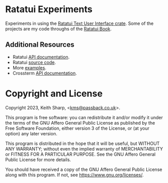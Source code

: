 # Ratatui Experiments
Experiments in using the [Ratatui Text User Interface crate](https://crates.io/crates/ratatui).  Some of the projects are my code throughs of the [Ratatui Book](https://ratatui.rs).

## Additional Resources
+ Ratatui [API documentation](https://docs.rs/ratatui/0.24.0/ratatui/).
+ Ratatui [source code](https://github.com/ratatui-org/ratatui).
+ More [examples](https://github.com/ratatui-org/ratatui/tree/main/examples).
+ Crossterm [API documentation](https://docs.rs/crossterm/0.27.0/crossterm/).

# Copyright and License
Copyright 2023, Keith Sharp, &lt;[kms@passback.co.uk](mailto:kms@passback.co.uk)&gt;.

This program is free software: you can redistribute it and/or modify it under the terms of the GNU Affero General Public License as published by the Free Software Foundation, either version 3 of the License, or (at your option) any later version.

This program is distributed in the hope that it will be useful, but WITHOUT ANY WARRANTY; without even the implied warranty of MERCHANTABILITY or FITNESS FOR A PARTICULAR PURPOSE.  See the GNU Affero General Public License for more details.

You should have received a copy of the GNU Affero General Public License along with this program.  If not, see <https://www.gnu.org/licenses/>.